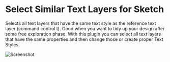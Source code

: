 # Select Similar Text Layers for Sketch

Selects all text layers that have the same text style as the reference text layer (command control t). Good when you want to tidy up your design after some free exploration phase. With this plugin you can select all text layers that have the same properties and then change those or create proper Text Styles.

![Screenshot](https://dl.dropboxusercontent.com/u/974773/_keepalive/Sketch-Similar-Text-Layers.png)
